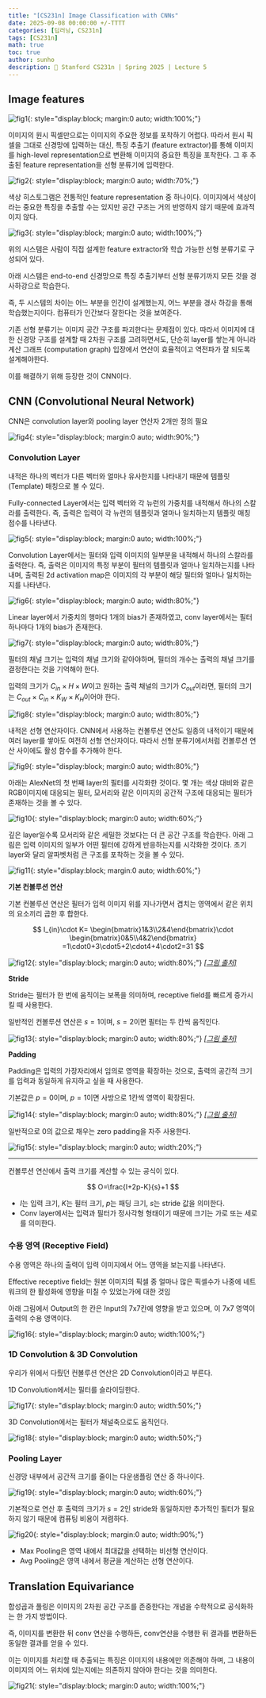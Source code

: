 ```yaml
---
title: "[CS231n] Image Classification with CNNs"
date: 2025-09-08 00:00:00 +/-TTTT
categories: [딥러닝, CS231n]
tags: [CS231n]
math: true
toc: true
author: sunho
description: 📖 Stanford CS231n | Spring 2025 | Lecture 5
---
```


## Image features

![fig1](cs231n/05-1.png){: style="display:block; margin:0 auto; width:100%;"}

이미지의 원시 픽셀만으로는 이미지의 주요한 정보를 포착하기 어렵다. 따라서 원시 픽셀을 그대로 신경망에 입력하는 대신, 특징 추출기 (feature extractor)를 통해 이미지를 high-level representation으로 변환해 이미지의 중요한 특징을 포착한다. 그 후 추출된 feature representation을 선형 분류기에 입력한다.

![fig2](cs231n/05-2.png){: style="display:block; margin:0 auto; width:70%;"}

색상 히스토그램은 전통적인 feature representation 중 하나이다.
이미지에서 색상이라는 중요한 특징을 추출할 수는 있지만 공간 구조는 거의 반영하지 않기 때문에 효과적이지 않다.

![fig3](cs231n/05-3.png){: style="display:block; margin:0 auto; width:100%;"}

위의 시스템은 사람이 직접 설계한 feature extractor와 학습 가능한 선형 분류기로 구성되어 있다.

아래 시스템은 end-to-end 신경망으로 특징 추출기부터 선형 분류기까지 모든 것을 경사하강으로 학습한다.

즉, 두 시스템의 차이는 어느 부분을 인간이 설계했는지, 어느 부분을 경사 하강을 통해 학습했는지이다. 컴퓨터가 인간보다 잘한다는 것을 보여준다.

기존 선형 분류기는 이미지 공간 구조를 파괴한다는 문제점이 있다. 따라서 이미지에 대한 신경망 구조를 설계할 때 2차원 구조를 고려하면서도, 단순히 layer를 쌓는게 아니라 계산 그래프 (computation graph) 입장에서 연산이 효율적이고 역전파가 잘 되도록 설계해야한다.

이를 해결하기 위해 등장한 것이 CNN이다.

## CNN (Convolutional Neural Network)

CNN은 convolution layer와 pooling layer 연산자 2개만 정의 필요

![fig4](cs231n/05-4.png){: style="display:block; margin:0 auto; width:90%;"}

### Convolution Layer

내적은 하나의 벡터가 다른 벡터와 얼마나 유사한지를 나타내기 때문에  템플릿 (Template) 매칭으로 볼 수 있다.

Fully-connected Layer에서는 입력 벡터와 각 뉴런의 가중치를 내적해서 하나의 스칼라를 출력한다. 즉, 출력은 입력이 각 뉴런의 템플릿과 얼마나 일치하는지 템플릿 매칭 점수를 나타낸다.

![fig5](cs231n/05-5.png){: style="display:block; margin:0 auto; width:100%;"}

Convolution Layer에서는 필터와 입력 이미지의 일부분을 내적해서 하나의 스칼라를 출력한다. 즉, 출력은 이미지의 특정 부분이 필터의 템플릿과 얼마나 일치하는지를 나타내며, 출력된 2d activation map은 이미지의 각 부분이 해당 필터와 얼마나 일치하는지를 나타낸다.

![fig6](cs231n/05-6.png){: style="display:block; margin:0 auto; width:80%;"}

Linear layer에서 가중치의 행마다 1개의 bias가 존재하였고, conv layer에서는 필터 하나마다 1개의 bias가 존재한다.

![fig7](cs231n/05-7.png){: style="display:block; margin:0 auto; width:80%;"}

필터의 채널 크기는 입력의 채널 크기와 같아야하며, 필터의 개수는 출력의 채널 크기를 결정한다는 것을 기억해야 한다.

입력의 크기가 $C_{in}\times H\times W$이고 원하는 출력 채널의 크기가 $C_{out}$이라면, 필터의 크기는 $C_{out}\times C_{in}\times K_W\times K_H$이어야 한다.

![fig8](cs231n/05-8.png){: style="display:block; margin:0 auto; width:80%;"}

내적은 선형 연산자이다. CNN에서 사용하는 컨볼루션 연산도 일종의 내적이기 때문에 여러 layer를 쌓아도 여전히 선형 연산자이다. 따라서 선형 분류기에서처럼 컨볼루션 연산 사이에도 활성 함수를 추가해야 한다.

![fig9](cs231n/05-9.png){: style="display:block; margin:0 auto; width:80%;"}

아래는 AlexNet의 첫 번째 layer의 필터를 시각화한 것이다. 몇 개는 색상 대비와 같은 RGB이미지에 대응되는 필터, 모서리와 같은 이미지의 공간적 구조에 대응되는 필터가 존재하는 것을 볼 수 있다.

![fig10](cs231n/05-10.png){: style="display:block; margin:0 auto; width:60%;"}

깊은 layer일수록 모서리와 같은 세밀한 것보다는 더 큰 공간 구조를 학습한다. 아래 그림은 입력 이미지의 일부가 어떤 필터에 강하게 반응하는지를 시각화한 것이다. 초기 layer와 달리 알파벳처럼 큰 구조를 포착하는 것을 볼 수 있다.

![fig11](cs231n/05-11.png){: style="display:block; margin:0 auto; width:60%;"}

**기본 컨볼루션 연산**

기본 컨볼루션 연산은 필터가 입력 이미지 위를 지나가면서 겹치는 영역에서 같은 위치의 요소끼리 곱한 후 합한다.

$$
I_{in}\cdot K=
\begin{bmatrix}1&3\\2&4\end{bmatrix}\cdot
\begin{bmatrix}0&5\\4&2\end{bmatrix}
=1\cdot0+3\cdot5+2\cdot4+4\cdot2=31
$$

![fig12](cs231n/05-12.png){: style="display:block; margin:0 auto; width:80%;"}
_[[그림 출처]](https://makeyourownneuralnetwork.blogspot.com/2020/02/calculating-output-size-of-convolutions.html)_

**Stride**

Stride는 필터가 한 번에 움직이는 보폭을 의미하며, receptive field를 빠르게 증가시킬 때 사용한다.

일반적인 컨볼루션 연산은 $s=1$이며, $s=2$이면 필터는 두 칸씩 움직인다.

![fig13](cs231n/05-13.png){: style="display:block; margin:0 auto; width:80%;"}
_[[그림 출처]](https://makeyourownneuralnetwork.blogspot.com/2020/02/calculating-output-size-of-convolutions.html)_

**Padding**

Padding은 입력의 가장자리에서 임의로 영역을 확장하는 것으로, 출력의 공간적 크기를 입력과 동일하게 유지하고 싶을 때 사용한다.

기본값은 $p=0$이며, $p=1$이면 사방으로 1칸씩 영역이 확장된다.

![fig14](cs231n/05-14.png){: style="display:block; margin:0 auto; width:80%;"}
_[[그림 출처]](https://makeyourownneuralnetwork.blogspot.com/2020/02/calculating-output-size-of-convolutions.html)_

일반적으로 0의 값으로 채우는 zero padding을 자주 사용한다.

![fig15](cs231n/05-15.png){: style="display:block; margin:0 auto; width:20%;"}

---

컨볼루션 연산에서 출력 크기를 계산할 수 있는 공식이 있다.

$$
O=\frac{I+2p-K}{s}+1
$$

- $I$는 입력 크기, $K$는 필터 크기, $p$는 패딩 크기, $s$는 stride 값을 의미한다.
- Conv layer에서는 입력과 필터가 정사각형 형태이기 때문에 크기는 가로 또는 세로를 의미한다.

### 수용 영역 (Receptive Field)

수용 영역은 하나의 출력이 입력 이미지에서 어느 영역을 보는지를 나타낸다.

Effective receptive field는 원본 이미지의 픽셀 중 얼마나 많은 픽셀수가 나중에 네트워크의 한 활성화에 영향을 미칠 수 있었는가에 대한 것임

아래 그림에서 Output의 한 칸은 Input의 7x7칸에 영향을 받고 있으며, 이 7x7 영역이 출력의 수용 영역이다.

![fig16](cs231n/05-16.png){: style="display:block; margin:0 auto; width:100%;"}

### 1D Convolution & 3D Convolution

우리가 위에서 다뤘던 컨볼루션 연산은 2D Convolution이라고 부른다.

1D Convolution에서는 필터를 슬라이딩한다.

![fig17](cs231n/05-17.png){: style="display:block; margin:0 auto; width:50%;"}

3D Convolution에서는 필터가 채널축으로도 움직인다.

![fig18](cs231n/05-18.png){: style="display:block; margin:0 auto; width:50%;"}

### Pooling Layer

신경망 내부에서 공간적 크기를 줄이는 다운샘플링 연산 중 하나이다.

![fig19](cs231n/05-19.png){: style="display:block; margin:0 auto; width:60%;"}

기본적으로 연산 후 출력의 크기가 $s=2$인 stride와 동일하지만 추가적인 필터가 필요하지 않기 때문에 컴퓨팅 비용이 저렴하다.

![fig20](cs231n/05-20.png){: style="display:block; margin:0 auto; width:90%;"}

- Max Pooling은 영역 내에서 최대값을 선택하는 비선형 연산이다.
- Avg Pooling은 영역 내에서 평균을 계산하는 선형 연산이다.

## Translation Equivariance

합성곱과 풀링은 이미지의 2차원 공간 구조를 존중한다는 개념을 수학적으로 공식화하는 한 가지 방법이다.

즉, 이미지를 변환한 뒤 conv 연산을 수행하든, conv연산을 수행한 뒤 결과를 변환하든 동일한 결과를 얻을 수 있다.

이는 이미지를 처리할 때 추출되는 특징은 이미지의 내용에만 의존해야 하며, 그 내용이 이미지의 어느 위치에 있는지에는 의존하지 않아야 한다는 것을 의미한다.

![fig21](cs231n/05-21.png){: style="display:block; margin:0 auto; width:100%;"}
